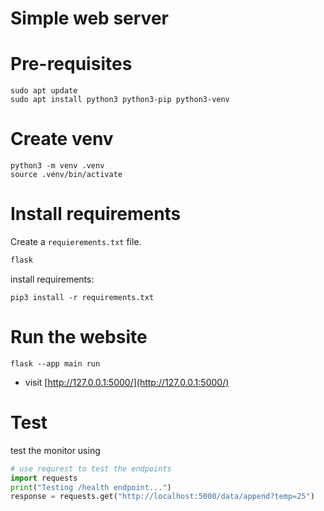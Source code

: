 # Simple web server

# Pre-requisites


```
sudo apt update
sudo apt install python3 python3-pip python3-venv
```

# Create venv

```
python3 -m venv .venv
source .venv/bin/activate
```

# Install requirements

Create a `requierements.txt` file.

``` requirements.txt
flask
```

install requirements:

```
pip3 install -r requirements.txt
```

# Run the website

```
flask --app main run
```

- visit [http://127.0.0.1:5000/](http://127.0.0.1:5000/)

# Test

test the monitor using

``` python
# use requrest to test the endpoints
import requests
print("Testing /health endpoint...")
response = requests.get("http://localhost:5000/data/append?temp=25")
```
